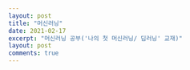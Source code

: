 ```yaml
---
layout: post
title: "머신러닝"
date: 2021-02-17
excerpt: "머신러닝 공부('나의 첫 머신러닝/ 딥러닝' 교재)"
layout: post
comments: true
---
```

